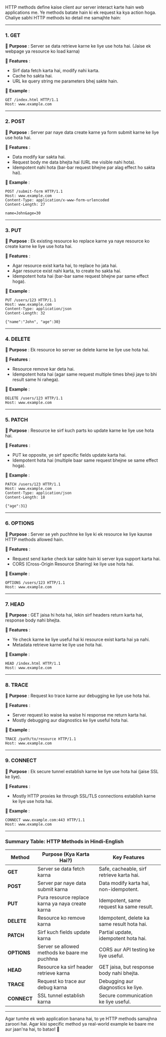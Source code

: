 
HTTP methods define kaise client aur server interact karte hain web applications me. Ye methods batate hain ki ek request ka kya action hoga. Chaliye sabhi HTTP methods ko detail me samajhte hain:

---

### **1. GET**

🔹  **Purpose** : Server se data retrieve karne ke liye use hota hai. (Jaise ek webpage ya resource ko load karna)

🔹  **Features** :

* Sirf data fetch karta hai, modify nahi karta.
* Cache ho sakta hai.
* URL ke query string me parameters bhej sakte hain.

🔹  **Example** :

```http
GET /index.html HTTP/1.1
Host: www.example.com
```

---

### **2. POST**

🔹  **Purpose** : Server par naye data create karne ya form submit karne ke liye use hota hai.

🔹  **Features** :

* Data modify kar sakta hai.
* Request body me data bhejta hai (URL me visible nahi hota).
* Idempotent nahi hota (bar-bar request bhejne par alag effect ho sakta hai).

🔹  **Example** :

```http
POST /submit-form HTTP/1.1
Host: www.example.com
Content-Type: application/x-www-form-urlencoded
Content-Length: 27

name=John&age=30
```

---

### **3. PUT**

🔹  **Purpose** : Ek existing resource ko replace karne ya naye resource ko create karne ke liye use hota hai.

🔹  **Features** :

* Agar resource exist karta hai, to replace ho jata hai.
* Agar resource exist nahi karta, to create ho sakta hai.
* Idempotent hota hai (bar-bar same request bhejne par same effect hoga).

🔹  **Example** :

```http
PUT /users/123 HTTP/1.1
Host: www.example.com
Content-Type: application/json
Content-Length: 32

{"name":"John", "age":30}
```

---

### **4. DELETE**

🔹  **Purpose** : Ek resource ko server se delete karne ke liye use hota hai.

🔹  **Features** :

* Resource remove kar deta hai.
* Idempotent hota hai (agar same request multiple times bheji jaye to bhi result same hi rahega).

🔹  **Example** :

```http
DELETE /users/123 HTTP/1.1
Host: www.example.com
```

---

### **5. PATCH**

🔹  **Purpose** : Resource ke sirf kuch parts ko update karne ke liye use hota hai.

🔹  **Features** :

* PUT ke opposite, ye sirf specific fields update karta hai.
* Idempotent hota hai (multiple baar same request bhejne se same effect hoga).

🔹  **Example** :

```http
PATCH /users/123 HTTP/1.1
Host: www.example.com
Content-Type: application/json
Content-Length: 18

{"age":31}
```

---

### **6. OPTIONS**

🔹  **Purpose** : Server se yeh puchhne ke liye ki ek resource ke liye kaunse HTTP methods allowed hain.

🔹  **Features** :

* Request send karke check kar sakte hain ki server kya support karta hai.
* CORS (Cross-Origin Resource Sharing) ke liye use hota hai.

🔹  **Example** :

```http
OPTIONS /users/123 HTTP/1.1
Host: www.example.com
```

---

### **7. HEAD**

🔹  **Purpose** : GET jaisa hi hota hai, lekin sirf headers return karta hai, response body nahi bhejta.

🔹  **Features** :

* Ye check karne ke liye useful hai ki resource exist karta hai ya nahi.
* Metadata retrieve karne ke liye use hota hai.

🔹  **Example** :

```http
HEAD /index.html HTTP/1.1
Host: www.example.com
```

---

### **8. TRACE**

🔹  **Purpose** : Request ko trace karne aur debugging ke liye use hota hai.

🔹  **Features** :

* Server request ko waise ka waise hi response me return karta hai.
* Mostly debugging aur diagnostics ke liye useful hota hai.

🔹  **Example** :

```http
TRACE /path/to/resource HTTP/1.1
Host: www.example.com
```

---

### **9. CONNECT**

🔹  **Purpose** : Ek secure tunnel establish karne ke liye use hota hai (jaise SSL ke liye).

🔹  **Features** :

* Mostly HTTP proxies ke through SSL/TLS connections establish karne ke liye use hota hai.

🔹  **Example** :

```http
CONNECT www.example.com:443 HTTP/1.1
Host: www.example.com
```

---

### **Summary Table: HTTP Methods in Hindi-English**

| **Method**  | **Purpose (Kya Karta Hai?)**               | **Key Features**                      |
| ----------------- | ------------------------------------------------ | ------------------------------------------- |
| **GET**     | Server se data fetch karna                       | Safe, cacheable, sirf retrieve karta hai.   |
| **POST**    | Server par naye data submit karna                | Data modify karta hai, non-idempotent.      |
| **PUT**     | Pura resource replace karna ya naya create karna | Idempotent, same request ka same result.    |
| **DELETE**  | Resource ko remove karna                         | Idempotent, delete ka same result hota hai. |
| **PATCH**   | Sirf kuch fields update karna                    | Partial update, idempotent hota hai.        |
| **OPTIONS** | Server se allowed methods ke baare me puchhna    | CORS aur API testing ke liye useful.        |
| **HEAD**    | Resource ka sirf header retrieve karna           | GET jaisa, but response body nahi bhejta.   |
| **TRACE**   | Request ko trace aur debug karna                 | Debugging aur diagnostics ke liye.          |
| **CONNECT** | SSL tunnel establish karna                       | Secure communication ke liye useful.        |

---

Agar tumhe ek web application banana hai, to ye HTTP methods samajhna zaroori hai. Agar kisi specific method ya real-world example ke baare me aur jaan'na hai, to batao! 🚀
